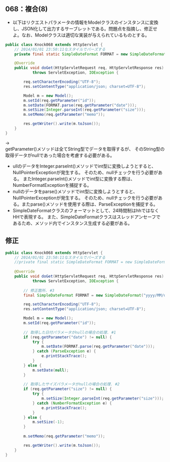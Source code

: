 ## 068：複合(8)
* 以下はリクエストパラメータの情報をModelクラスのインスタンスに変換し、JSON化して出力するサーブレットである。問題点を指摘し、修正せよ。なお、Modelクラスは適切な実装が与えられているものとする。

```java
public class Knock068 extends HttpServlet {
    // 2014/01/01 23:50:11なスタイルでパーズする
    private final static SimpleDateFormat FORMAT = new SimpleDateFormat("yyyy/MM/dd hh:mm:ss");

    @Override
    public void doGet(HttpServletRequest req, HttpServletResponse res)
            throws ServletException, IOException {

        req.setCharacterEncoding("UTF-8");
        res.setContentType("application/json; charset=UTF-8");

        Model m = new Model();
        m.setId(req.getParameter("id"));
        m.setDate(FORMAT.parse(req.getParameter("date")));
        m.setSize(Integer.parseInt(req.getParameter("size")));
        m.setMemo(req.getParameter("memo"));

        res.getWriter().write(m.toJson());
    }
}
```


→  
getParameter()メソッドは全てString型でデータを取得するが、 そのString型の取得データがnullであった場合を考慮する必要がある。

- ullのデータをInteger.parseInt()メソッドでint型に変換しようとすると、NullPointerExceptionが発生する。 そのため、nullチェックを行う必要がある。
またInteger.parseInt()メソッドでint型に変換する際は、NumberFormatExceptionを捕捉する。
- nullのデータをparse()メソッドでint型に変換しようとすると、NullPointerExceptionが発生する。
そのため、nullチェックを行う必要がある。またparse()メソッドを使用する際は、ParseExceptionを捕捉する。
- SimpleDateFormatクラスのフォーマットとして、24時間制はhhではなくHHで表現する。
また、SimpleDateFormatクラスはスレッドアンセーフであるため、メソッド内でインスタンス生成する必要がある。  


## 修正
```java
public class Knock068 extends HttpServlet {
    // 2014/01/01 23:50:11なスタイルでパーズする
    //private final static SimpleDateFormat FORMAT = new SimpleDateFormat("yyyy/MM/dd hh:mm:ss");
    
    @Override
    public void doGet(HttpServletRequest req, HttpServletResponse res)
            throws ServletException, IOException {
        
        // 修正箇所. #3
        final SimpleDateFormat FORMAT = new SimpleDateFormat("yyyy/MM/dd HH:mm:ss");

        req.setCharacterEncoding("UTF-8");
        res.setContentType("application/json; charset=UTF-8");

        Model m = new Model();
        m.setId(req.getParameter("id"));
        
        // 取得した日付パラメータがnullの場合の処理. #1
        if (req.getParameter("date") != null) {
            try {
                m.setDate(FORMAT.parse(req.getParameter("date")));
            } catch (ParseException e) {
                e.printStackTrace();
            }
        } else {
            m.setDate(null);
        }
        
        // 取得したサイズパラメータがnullの場合の処理. #2
        if (req.getParameter("size") != null) {
            try {
                m.setSize(Integer.parseInt(req.getParameter("size")));
            } catch (NumberFormatException e) {
                e.printStackTrace();
            }
        } else {
            m.setSize(-1);
        }
        
        m.setMemo(req.getParameter("memo"));

        res.getWriter().write(m.toJson());
    }
}
```